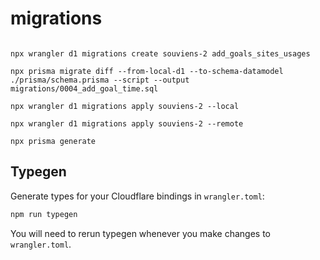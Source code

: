 # migrations

```

npx wrangler d1 migrations create souviens-2 add_goals_sites_usages

npx prisma migrate diff --from-local-d1 --to-schema-datamodel ./prisma/schema.prisma --script --output migrations/0004_add_goal_time.sql

npx wrangler d1 migrations apply souviens-2 --local

npx wrangler d1 migrations apply souviens-2 --remote

npx prisma generate

```

## Typegen

Generate types for your Cloudflare bindings in `wrangler.toml`:

```sh
npm run typegen
```

You will need to rerun typegen whenever you make changes to `wrangler.toml`.

